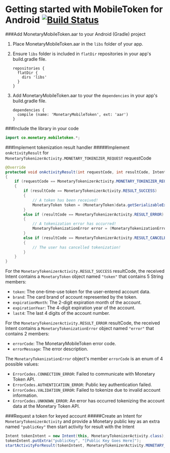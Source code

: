 # Getting started with MobileToken for Android [![Build Status](https://travis-ci.org/Mntry/MobileToken-Android.svg?branch=master)](https://travis-ci.org/Mntry/MobileToken-iOS)

###Add MonetaryMobileToken.aar to your Android (Gradle) project
1. Place MonetaryMobileToken.aar in the `libs` folder of your app.
2. Ensure `libs` folder is included in `flatDir` repositories in your app's build.gradle file.

    ```
    repositories {
      flatDir {
        dirs 'libs'
      }
    }
    ```

3. Add MonetaryMobileToken.aar to your the `dependencies` in your app's build.gradle file.

    ```
    dependencies {
      compile (name: 'MonetaryMobileToken', ext: 'aar')
    }
    ```

###Include the library in your code
```java
import co.monetary.mobiletoken.*;
```

###Implement tokenization result handler
#####Implement `onActivityResult` for `MonetaryTokenizerActivity.MONETARY_TOKENIZER_REQUEST` requestCode
```java
@Override
protected void onActivityResult(int requestCode, int resultCode, Intent data)
{
    if (requestCode == MonetaryTokenizerActivity.MONETARY_TOKENIZER_REQUEST)
    {
        if (resultCode == MonetaryTokenizerActivity.RESULT_SUCCESS)
        {
            // A token has been received!
            MonetaryToken token = (MonetaryToken)data.getSerializableExtra("token");
        }
        else if (resultCode == MonetaryTokenizerActivity.RESULT_ERROR)
        {
            // A tokenization error has occurred!
            MonetaryTokenizationError error = (MonetaryTokenizationError)data.getSerializableExtra("error");
        }
        else if (resultCode == MonetaryTokenizerActivity.RESULT_CANCELED)
        {
            // The user has cancelled tokenization!
        }
    }
}
```

For the `MonetaryTokenizerActivity.RESULT_SUCCESS` resultCode, the received Intent contains a `MonetaryToken` object named `"token"` that contains 5 String members:  
* `token`: The one-time-use token for the user-entered account data.
* `brand`: The card brand of account represented by the token.
* `expirationMonth`: The 2-digit expiration month of the account.
* `expirationYear`: The 4-digit expiration year of the account.
* `last4`: The last 4 digits of the account number.

For the `MonetaryTokenizerActivity.RESULT_ERROR` resultCode, the received Intent contains a `MonetaryTokenizationError` object named `"error"` that contains 2 members:  
* `errorCode`: The MonetaryMobileToken error code.
* `errorMessage`: The error description.

The `MonetaryTokenizationError` object's member `errorCode` is an enum of 4 possible values:
* `ErrorCodes.CONNECTION_ERROR`: Failed to communicate with Monetary Token API.
* `ErrorCodes.AUTHENTICATION_ERROR`: Public key authentication failed.
* `ErrorCodes.VALIDATION_ERROR`: Failed to tokenize due to invalid account information.
* `ErrorCodes.UNKNOWN_ERROR`: An error has occurred tokenizing the account data at the Monetary Token API.

###Request a token for keyed account
#####Create an Intent for `MonetaryTokenizerActivity` and provide a Monetary public key as an extra named `"publicKey"` then start activity for result with the Intent
```java
Intent tokenIntent = new Intent(this, MonetaryTokenizerActivity.class);
tokenIntent.putExtra("publicKey", "[Public Key Goes Here]");
startActivityForResult(tokenIntent, MonetaryTokenizerActivity.MONETARY_TOKENIZER_REQUEST);
```
